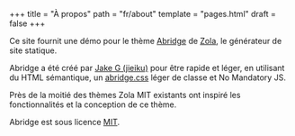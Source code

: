 +++
title = "À propos"
path = "fr/about"
template = "pages.html"
draft = false
+++

Ce site fournit une démo pour le thème [Abridge](https://github.com/Jieiku/abridge) de [Zola](https://www.getzola.org/), le générateur de site statique.

Abridge a été créé par [Jake G (jieiku)](https://github.com/Jieiku) pour être rapide et léger, en utilisant du HTML sémantique, un [abridge.css](https://github.com/Jieiku/abridge.css) léger de classe et No Mandatory JS.

Près de la moitié des thèmes Zola MIT existants ont inspiré les fonctionnalités et la conception de ce thème.

Abridge est sous licence [MIT](https://opensource.org/licenses/MIT).
